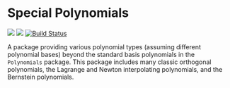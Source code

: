 # Special Polynomials

[![](https://img.shields.io/badge/docs-stable-blue.svg)](https://jverzani.github.io/SpecialPolynomials.jl/stable)
[![](https://img.shields.io/badge/docs-latest-blue.svg)](https://jverzani.github.io/SpecialPolynomials.jl/dev)
[![Build Status](https://travis-ci.org/jverzani/SpecialPolynomials.jl.svg?branch=master)](https://travis-ci.org/jverzani/SpecialPolynomials.jl)

A package providing various polynomial types (assuming different
polynomial bases) beyond the standard basis polynomials in the
`Polynomials` package. This package includes many classic orthogonal
polynomials, the Lagrange and Newton interpolating polynomials, and the
Bernstein polynomials.
